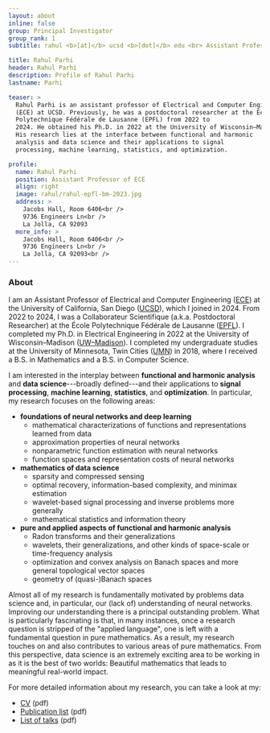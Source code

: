 ```yaml
---
layout: about
inline: false
group: Principal Investigator
group_rank: 1
subtitle: rahul <b>[at]</b> ucsd <b>[dot]</b> edu <br> Assistant Professor of <a href="https://www.ece.ucsd.edu/">ECE<a> at <a href="https://ucsd.edu/">UCSD</a>

title: Rahul Parhi
header: Rahul Parhi
description: Profile of Rahul Parhi
lastname: Parhi

teaser: >
  Rahul Parhi is an assistant professor of Electrical and Computer Engineering
  (ECE) at UCSD. Previously, he was a postdoctoral researcher at the École
  Polytechnique Fédérale de Lausanne (EPFL) from 2022 to
  2024. He obtained his Ph.D. in 2022 at the University of Wisconsin–Madison.
  His research lies at the interface between functional and harmonic
  analysis and data science and their applications to signal
  processing, machine learning, statistics, and optimization.

profile:
  name: Rahul Parhi
  position: Assistant Professor of ECE
  align: right
  image: rahul/rahul-epfl-bm-2023.jpg
  address: >
    Jacobs Hall, Room 6406<br />
    9736 Engineers Ln<br />
    La Jolla, CA 92093
  more_info: >
    Jacobs Hall, Room 6406<br />
    9736 Engineers Ln<br />
    La Jolla, CA 92093<br />
---
```


### About

I am an Assistant Professor of Electrical and Computer Engineering
([ECE](https://www.ece.ucsd.edu/)) at the University of California, San Diego
([UCSD](https://ucsd.edu/)), which I joined in 2024. From 2022 to 2024, I was a
Collaborateur Scientifique (a.k.a. Postdoctoral Researcher) at the École
Polytechnique Fédérale de Lausanne ([EPFL](https://www.epfl.ch/en/)). I
completed my Ph.D. in Electrical Engineering in 2022 at the University of
Wisconsin&ndash;Madison ([UW&ndash;Madison](https://www.wisc.edu/)). I completed
my undergraduate studies at the University of Minnesota, Twin Cities
([UMN](https://twin-cities.umn.edu/)) in 2018, where I received a B.S. in
Mathematics and a B.S. in Computer Science.

I am interested in the interplay between **functional and harmonic analysis**
and **data science**---broadly defined---and their applications to **signal
processing**, **machine learning**, **statistics**, and **optimization**. In
particular, my research focuses on the following areas:

- **foundations of neural networks and deep learning**
  - mathematical characterizations of functions and representations learned from
    data
  - approximation properties of neural networks
  - nonparametric function estimation with neural networks
  - function spaces and representation costs of neural networks
- **mathematics of data science**
  - sparsity and compressed sensing
  - optimal recovery, information-based complexity, and minimax estimation
  - wavelet-based signal processing and inverse problems more generally
  - mathematical statistics and information theory
- **pure and applied aspects of functional and harmonic analysis**
  - Radon transforms and their generalizations
  - wavelets, their generalizations, and other kinds of space-scale or
    time-frequency analysis
  - optimization and convex analysis on Banach spaces and more general
    topological vector spaces
  - geometry of (quasi-)Banach spaces

Almost all of my research is fundamentally motivated by problems data science
and, in particular, our (lack of) understanding of neural networks. Improving
our understanding there is a principal outstanding problem. What is particularly
fascinating is that, in many instances, once a research question is stripped of
the "applied language", one is left with a fundamental question in pure
mathematics. As a result, my research touches on and also contributes to various
areas of pure mathematics. From this perspective, data science is an extremely
exciting area to be working in as it is the best of two worlds: Beautiful
mathematics that leads to meaningful real-world impact.

For more detailed information about my research, you can take a look at my:

- [CV](/files/rahulparhi-cv.pdf) (pdf)
- [Publication list](/files/rahulparhi-pubs.pdf) (pdf)
- [List of talks](/files/rahulparhi-talks.pdf) (pdf)
